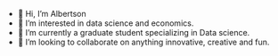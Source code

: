 - 👋 Hi, I’m Albertson
- 👀 I’m interested in data science and economics.
- 🌱 I’m currently a graduate student specializing in Data science.
- 💞️ I’m looking to collaborate on anything innovative, creative and fun.


<!---
efalbert/efalbert is a ✨ special ✨ repository because its `README.md` (this file) appears on your GitHub profile.
You can click the Preview link to take a look at your changes.
--->
